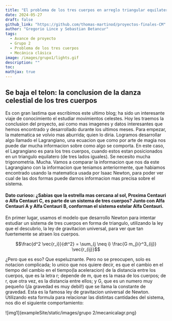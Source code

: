 ```yaml
---
title: "El problema de los tres cuerpos en arreglo triangular equilatero"
date: 2024-05-27
draft: false
github_link: "https://github.com/thomas-martinod/proyectos-finales-CM"
author: "Gregorio Lince y Sebastian Betancur"
tags:
  - Avance de proyecto
  - Grupo 2
  - Problema de los tres cuerpos
  - Mecánica clásica
image: /images/grupo1/lights.gif
description: ""
toc:
mathjax: true
---
```


## Se baja el telon: la conclusion de la danza celestial de los tres cuerpos

Es con gran lastima que escribimos este ultimo blog; ha sido un interesante viaje de conocimiento el estudiar movimientos celestes. Hoy les traemos la conclusion del proyecto, asi como mas imagenes y datos interesantes que hemos encontrado y desarrollado durante los ultimos meses. Para empezar, la matematica se volvio mas aburrida; quien lo diria. Logramos desarrollar algo llamado el Lagrangiano, una ecuacion que como por arte de magia nos puede dar mucha informacion sobre como algo se comporta. En este caso, el Lagrangiano es para los tres cuerpos, cuando estos estan posicionados en un triangulo equilatero (de tres lados iguales). Se necesito mucha trigonometria. Mucha. Vamos a comparar la informacion que nos da este Lagrangiano con la informacion que teniamos anteriormente, que habiamos encontrado usando la matematica usada por Isaac Newton, para poder ver cual de las dos formas puede darnos informacion mas precisa sobre el sistema. 

#### Dato curioso: ¿Sabias que la estrella mas cercana al sol, Proxima Centauri o Alfa Centauri C, es parte de un sistema de tres cuerpos? Junto con Alfa Centauri A y Alfa Centauri B, conforman el sistema estelar Alfa Centauri.

En primer lugar, usamos el modelo que desarrollo Newton para intentar estudiar un sistema de tres cuerpos en forma de triangulo, utilizando la ley que el descubrio, la ley de gravitacion universal, para ver que tan fuertemente se atraen los cuerpos. 

$$\frac{d^2 \vec{r_i}}{dt^2} = \sum_{j \neq i} \frac{G m_j}{r^3_{ij}} \vec{r_{ij}}$$

¿Pero que es eso? Que espeluznante. Pero no se preocupen, solo es notacion complicada; lo unico que nos quiere decir, es que el cambio en el tiempo del cambio en el tiempo(la aceleracion) de la distancia entre los cuerpos, que es la letra r; depende de m, que es la masa de los cuerpos; de r, que otra vez, es la distancia entre ellos; y G, que es un numero muy pequeño (¡la gravedad es muy debil!) que se llama la constante de gravedad. Esta es la famosa ley de gravitacion universal de Newton. Utilizando esta formula para relacionar las distintas cantidades del sistema, nos dio el siguiente comportamiento:

![img1]{exampleSite/static/images/grupo 2/mecanicalagr.png}


